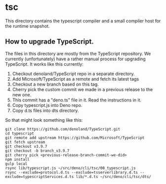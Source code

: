 # tsc

This directory contains the typescript compiler and a small compiler host for
the runtime snapshot.

## How to upgrade TypeScript.

The files in this directory are mostly from the TypeScript repository. We
currently (unfortunately) have a rather manual process for upgrading TypeScript.
It works like this currently:

1. Checkout denoland/TypeScript repo in a separate directory.
1. Add Microsoft/TypeScript as a remote and fetch its latest tags
1. Checkout a new branch based on this tag.
1. Cherry pick the custom commit we made in a previous release to the new one.
1. This commit has a "deno.ts" file in it. Read the instructions in it.
1. Copy typescript.js into Deno repo.
1. Copy d.ts files into dts directory.

So that might look something like this:

```
git clone https://github.com/denoland/TypeScript.git
cd typescript
git remote add upstream https://github.com/Microsoft/TypeScript
git fetch upstream
git checkout v3.9.7
git checkout -b branch_v3.9.7
git cherry pick <previous-release-branch-commit-we-did>
npm install
gulp local
rsync lib/typescript.js ~/src/deno/cli/tsc/00_typescript.js
rsync --exclude=protocol.d.ts --exclude=tsserverlibrary.d.ts --exclude=typescriptServices.d.ts lib/*.d.ts ~/src/deno/cli/tsc/dts/
```
